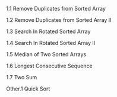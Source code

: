 1.1 Remove Duplicates from Sorted Array

1.2 Remove Duplicates from Sorted Array II

1.3 Search In Rotated Sorted Array

1.4 Search In Rotated Sorted Array II

1.5 Median of Two Sorted Arrays

1.6 Longest Consecutive Sequence

1.7 Two Sum

Other.1 Quick Sort